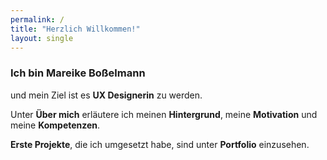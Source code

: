 ```yaml
---
permalink: /
title: "Herzlich Willkommen!"
layout: single
---
```


### Ich bin Mareike Boßelmann

und mein Ziel ist es **UX Designerin** zu werden. 

Unter **Über mich** erläutere ich meinen **Hintergrund**, meine **Motivation** und meine **Kompetenzen**.

**Erste Projekte**, die ich umgesetzt habe, sind unter **Portfolio** einzusehen.
